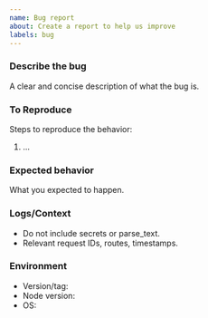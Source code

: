 ```yaml
---
name: Bug report
about: Create a report to help us improve
labels: bug
---
```


### Describe the bug

A clear and concise description of what the bug is.

### To Reproduce

Steps to reproduce the behavior:
1. ...

### Expected behavior

What you expected to happen.

### Logs/Context

- Do not include secrets or parse_text.
- Relevant request IDs, routes, timestamps.

### Environment
- Version/tag:
- Node version:
- OS: